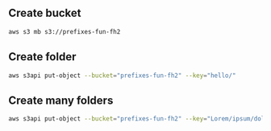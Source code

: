 ## Create bucket

```sh
aws s3 mb s3://prefixes-fun-fh2
```


## Create folder

```sh
aws s3api put-object --bucket="prefixes-fun-fh2" --key="hello/"
```


## Create many folders
```sh
aws s3api put-object --bucket="prefixes-fun-fh2" --key="Lorem/ipsum/dolor/sit/amet/consectetur/adipiscing/elit/Nunc/id/facilisis/dolor/Donec"
```
